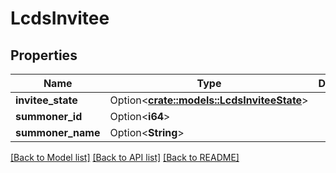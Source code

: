 # LcdsInvitee

## Properties

Name | Type | Description | Notes
------------ | ------------- | ------------- | -------------
**invitee_state** | Option<[**crate::models::LcdsInviteeState**](LcdsInviteeState.md)> |  | [optional]
**summoner_id** | Option<**i64**> |  | [optional]
**summoner_name** | Option<**String**> |  | [optional]

[[Back to Model list]](../README.md#documentation-for-models) [[Back to API list]](../README.md#documentation-for-api-endpoints) [[Back to README]](../README.md)


